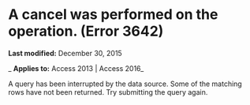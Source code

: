 
# A cancel was performed on the operation. (Error 3642)

 **Last modified:** December 30, 2015

 _ **Applies to:** Access 2013 | Access 2016_

A query has been interrupted by the data source. Some of the matching rows have not been returned. Try submitting the query again.

